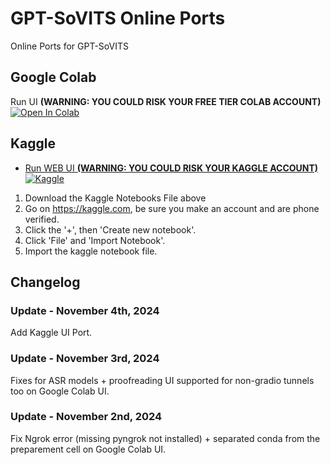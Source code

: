 # GPT-SoVITS Online Ports
Online Ports for GPT-SoVITS

## Google Colab
Run UI **(WARNING: YOU COULD RISK YOUR FREE TIER COLAB ACCOUNT)** <a target="_blank" href="https://colab.research.google.com/github/Nick088Official/GPT-SoVITS-Colab/blob/main/GPT_SoVITS_WebUI.ipynb">
  <img src="https://colab.research.google.com/assets/colab-badge.svg" alt="Open In Colab"/>
</a>

## Kaggle

- [Run WEB UI **(WARNING: YOU COULD RISK YOUR KAGGLE ACCOUNT)** ![Kaggle](https://img.shields.io/badge/Kaggle-035a7d?style=for-the-badge&logo=kaggle&logoColor=white)](https://github.com/Nick088Official/GPT-SoVITS-Colab/blob/main/kaggle-gpt-sovits-webui.ipynb)

1. Download the Kaggle Notebooks File above
2. Go on https://kaggle.com, be sure you make an account and are phone verified.
3. Click the '+', then 'Create new notebook'.
4. Click 'File' and 'Import Notebook'.
5. Import the kaggle notebook file.


## Changelog
### Update - November 4th, 2024
Add Kaggle UI Port.
### Update - November 3rd, 2024
Fixes for ASR models + proofreading UI supported for non-gradio tunnels too on Google Colab UI.
### Update - November 2nd, 2024
Fix Ngrok error (missing pyngrok not installed) + separated conda from the preparement cell on Google Colab UI.
